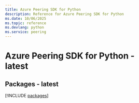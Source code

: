 ```yaml
---
title: Azure Peering SDK for Python
description: Reference for Azure Peering SDK for Python
ms.date: 10/06/2025
ms.topic: reference
ms.devlang: python
ms.service: peering
---
```

# Azure Peering SDK for Python - latest
## Packages - latest
[!INCLUDE [packages](peering-index.md)]